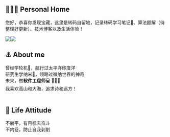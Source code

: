 ## 👨🏻‍💻  **Personal Home**

您好，恭喜你发现宝藏，这里是转码自留地，记录转码学习笔记📗、算法题解（待整理好更新）、技术博客以及生活体验！<br>

<!-- icon 来源于https://icons8.com/icon/9L16NypUzu38/level-up-your-coding-skills-and-quickly-land-a-job -->

<a target="_blank" href="https://leetcode-cn.com/u/zhuanmaziliudi/"><img src="https://img.icons8.com/external-tal-revivo-shadow-tal-revivo/24/000000/external-level-up-your-coding-skills-and-quickly-land-a-job-logo-shadow-tal-revivo.png"/></a><a target="_blank" href="https://b23.tv/WWrubKh"><img src="https://img.icons8.com/color/29/000000/bilibili.png"/></a>

## ⚓ **About me**

曾经学轮机🚢，航行过太平洋印度洋<br>
研究生学纳米🔬，领略过微纳世界的神奇<br>
未来，做**软件工程师💻** 👨🏻‍💻<br>
我喜欢高山和大海，追求诗和远方！<br>
<br>


## 🧭 **Life Attitude**
不躺平，有目标去奋斗<br>
不内卷，防止自我剥削



